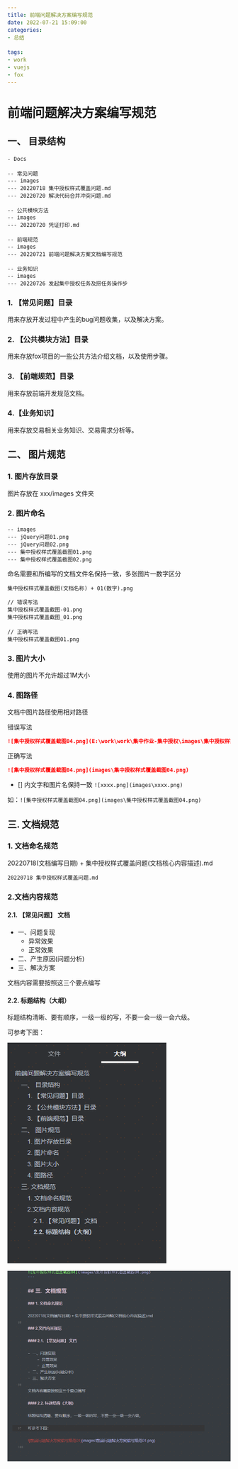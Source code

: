 ```yaml
---
title: 前端问题解决方案编写规范
date: 2022-07-21 15:09:00
categories:
- 总结

tags:
- work
- vuejs
- fox
---
```


# 前端问题解决方案编写规范

## 一、 目录结构

```
- Docs

-- 常见问题
--- images
--- 20220718 集中授权样式覆盖问题.md
--- 20220720 解决代码合并冲突问题.md

-- 公共模块方法
-- images
--- 20220720 凭证打印.md

-- 前端规范
-- images
--- 20220721 前端问题解决方案文档编写规范

-- 业务知识
-- images
--- 20220726 发起集中授权任务及捞任务操作步

```

### 1. 【常见问题】目录

用来存放开发过程中产生的bug问题收集，以及解决方案。

### 2. 【公共模块方法】目录

用来存放fox项目的一些公共方法介绍文档，以及使用步骤。

### 3. 【前端规范】目录

用来存放前端开发规范文档。

### 4.【业务知识】

用来存放交易相关业务知识、交易需求分析等。

## 二、 图片规范 

### 1. 图片存放目录

图片存放在 xxx/images 文件夹

### 2.  图片命名

```
-- images
--- jQuery问题01.png
--- jQuery问题02.png
--- 集中授权样式覆盖截图01.png
--- 集中授权样式覆盖截图02.png
```

命名需要和所编写的文档文件名保持一致，多张图片一数字区分

`集中授权样式覆盖截图(文档名称) + 01(数字).png`

```
// 错误写法
集中授权样式覆盖截图-01.png
集中授权样式覆盖截图_01.png

// 正确写法
集中授权样式覆盖截图01.png
```

### 3. 图片大小

使用的图片不允许超过1M大小

### 4. 图路径

文档中图片路径使用相对路径

 错误写法

```markdown
![集中授权样式覆盖截图04.png](E:\work\work\集中作业-集中授权\images\集中授权样式覆盖截图04.png)
```

 正确写法

```markdown
![集中授权样式覆盖截图04.png](images\集中授权样式覆盖截图04.png)
```

-  [] 内文字和图片名保持一致 `![xxxx.png](images\xxxx.png)`

  如：`![集中授权样式覆盖截图04.png](images\集中授权样式覆盖截图04.png)`

## 三.  文档规范

### 1. 文档命名规范

20220718(文档编写日期) + 集中授权样式覆盖问题(文档核心内容描述).md

```
20220718 集中授权样式覆盖问题.md
```

### 2.文档内容规范

#### 2.1. 【常见问题】 文档

- 一、问题复现
	- 异常效果
	- 正常效果
- 二、产生原因(问题分析)
- 三、解决方案

文档内容需要按照这三个要点编写

#### 2.2. 标题结构（大纲）

标题结构清晰、要有顺序，一级一级的写，不要一会一级一会六级。

可参考下图：

![前端问题解决方案编写规范01.png](images\前端问题解决方案编写规范01.png)

![前端问题解决方案编写规范02.png](images\前端问题解决方案编写规范02.png)
